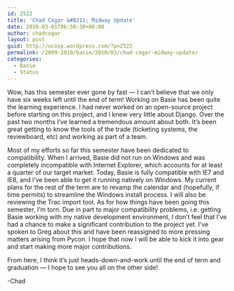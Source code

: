 ```yaml
---
id: 2522
title: 'Chad Cogar &#8211; Midway Update'
date: 2010-03-01T06:50:30+00:00
author: chadcogar
layout: post
guid: http://ucosp.wordpress.com/?p=2522
permalink: /2009-2010/basie/2010/03/chad-cogar-midway-update/
categories:
  - Basie
  - Status
---
```

Wow, has this semester ever gone by fast &#8212; I can&#8217;t believe that we only have six weeks left until the end of term! Working on Basie has been quite the learning experience. I had never worked on an open-source project before starting on this project, and I knew very little about Django. Over the past two months I&#8217;ve learned a tremendous amount about both. It&#8217;s been great getting to know the tools of the trade (ticketing systems, the reviewboard, etc) and working as part of a team.

Most of my efforts so far this semester have been dedicated to compatibility. When I arrived, Basie did not run on Windows and was completely incompatible with Internet Explorer, which accounts for at least a quarter of our target market. Today, Basie is fully compatible with IE7 and IE8, and I&#8217;ve been able to get it running natively on Windows. My current plans for the rest of the term are to revamp the calendar and (hopefully, if time permits) to streamline the Windows install process. I will also be reviewing the Trac import tool. As for how things have been going this semester, I&#8217;m torn. Due in part to major compatibility problems, i.e. getting Basie working with my native development environment, I don&#8217;t feel that I&#8217;ve had a chance to make a significant contribution to the project yet. I&#8217;ve spoken to Greg about this and have been reassigned to more pressing matters arising from Pycon. I hope that now I will be able to kick it into gear and start making more major contributions.

From here, I think it&#8217;s just heads-down-and-work until the end of term and graduation &#8212; I hope to see you all on the other side!

-Chad
